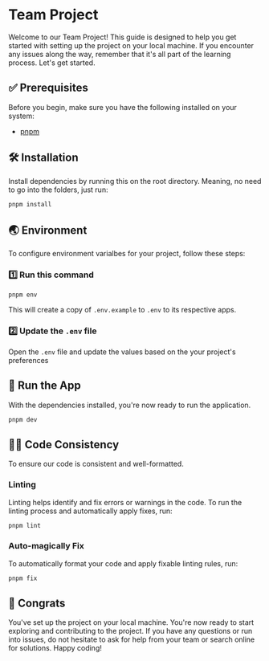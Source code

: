 # Team Project

Welcome to our Team Project! This guide is designed to help you get started with setting up the project on your local machine. If you encounter any issues along the way, remember that it's all part of the learning process. Let's get started.

## ✅ Prerequisites

Before you begin, make sure you have the following installed on your system:

- [pnpm](https://pnpm.io)

## 🛠️ Installation

Install dependencies by running this on the root directory. Meaning, no need to go into the folders, just run:

```sh
pnpm install
```

## 🌏 Environment

To configure environment varialbes for your project, follow these steps:

### 1️⃣ Run this command

```sh
pnpm env
```

This will create a copy of `.env.example` to `.env` to its respective apps.

### 2️⃣ Update the `.env` file

Open the `.env` file and update the values based on the your project's preferences

## 👟 Run the App

With the dependencies installed, you're now ready to run the application.

```sh
pnpm dev
```

## 🏋️‍♀️ Code Consistency

To ensure our code is consistent and well-formatted.

### Linting

Linting helps identify and fix errors or warnings in the code. To run the linting process and automatically apply fixes, run:

```sh
pnpm lint
```

### Auto-magically Fix

To automatically format your code and apply fixable linting rules, run:

```sh
pnpm fix
```

## 🚀 Congrats

You've set up the project on your local machine. You're now ready to start exploring and contributing to the project. If you have any questions or run into issues, do not hesitate to ask for help from your team or search online for solutions. Happy coding!
